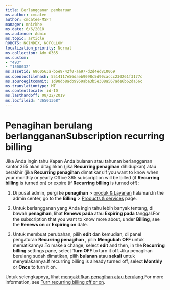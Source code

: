 ```yaml
---
title: Berlangganan pembaruan
ms.author: cmcatee
author: cmcatee-MSFT
manager: mnirkhe
ms.date: 6/6/2018
ms.audience: Admin
ms.topic: article
ROBOTS: NOINDEX, NOFOLLOW
localization_priority: Normal
ms.collection: Adm_O365
ms.custom:
- "493"
- "1500032"
ms.assetid: 6860563a-b5e9-42f0-aa97-d2d4ed810069
ms.openlocfilehash: 5514117e56daeb9098c5d90caccc230261f3177c
ms.sourcegitcommit: 1d98db8acb9959aba3b5e308a567ade6b62da56c
ms.translationtype: MT
ms.contentlocale: id-ID
ms.lasthandoff: 08/22/2019
ms.locfileid: "36501368"
---
```

# <a name="subscription-recurring-billing"></a><span data-ttu-id="58d99-102">Penagihan berulang berlangganan</span><span class="sxs-lookup"><span data-stu-id="58d99-102">Subscription recurring billing</span></span>

<span data-ttu-id="58d99-103">Jika Anda ingin tahu Kapan Anda bulanan atau tahunan berlangganan kantor 365 akan ditagihkan (jika **Recurring penagihan** dihidupkan) atau berakhir (jika **Recurring penagihan** dimatikan):</span><span class="sxs-lookup"><span data-stu-id="58d99-103">If you want to know when your monthly or yearly Office 365 subscription will be billed (if **Recurring billing** is turned on) or expire (if **Recurring billing** is turned off):</span></span>
  
1. <span data-ttu-id="58d99-104">Di pusat admin, pergi ke **penagihan** \> [produk & Layanan](https://go.microsoft.com/fwlink/p/?linkid=842054) halaman.</span><span class="sxs-lookup"><span data-stu-id="58d99-104">In the admin center, go to the **Billing** \> [Products & services](https://go.microsoft.com/fwlink/p/?linkid=842054) page.</span></span>

2. <span data-ttu-id="58d99-105">Untuk berlangganan yang Anda ingin tahu lebih banyak tentang, di bawah **penagihan**, lihat **Renews pada** atau **Expiring pada** tanggal.</span><span class="sxs-lookup"><span data-stu-id="58d99-105">For the subscription that you want to know more about, under **Billing**, see the **Renews on** or **Expiring on** date.</span></span>

4. <span data-ttu-id="58d99-106">Untuk membuat perubahan, pilih **edit** dan kemudian, di panel pengaturan **Recurring penagihan** , pilih **Mengubah OFF** untuk mematikannya.</span><span class="sxs-lookup"><span data-stu-id="58d99-106">To make a change, select **edit** and then, in the **Recurring billing** settings pane, select **Turn OFF** to turn it off.</span></span> <span data-ttu-id="58d99-107">Jika penagihan berulang sudah dimatikan, pilih **bulanan** atau **sekali** untuk menyalakannya.</span><span class="sxs-lookup"><span data-stu-id="58d99-107">If recurring billing is already turned off, select **Monthly** or **Once** to turn it on.</span></span>

<span data-ttu-id="58d99-108">Untuk selengkapnya, lihat [mengaktifkan penagihan atau berulang](https://docs.microsoft.com/office365/admin/subscriptions-and-billing/renew-your-subscription).</span><span class="sxs-lookup"><span data-stu-id="58d99-108">For more information, see [Turn recurring billing off or on](https://docs.microsoft.com/office365/admin/subscriptions-and-billing/renew-your-subscription).</span></span>